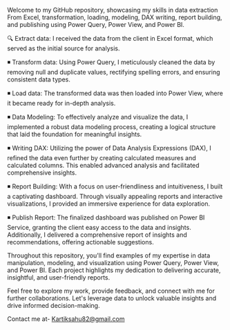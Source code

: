 Welcome to my GitHub repository, showcasing my skills in data extraction From Excel, transformation, loading, modeling, DAX writing, report building, and publishing using Power Query, Power View, and Power BI.

🔍 Extract data: I received the data from the client in Excel format, which served as the initial source for analysis.

◾ Transform data: Using Power Query, I meticulously cleaned the data by removing null and duplicate values, rectifying spelling errors, and ensuring consistent data types.

◾ Load data: The transformed data was then loaded into Power View, where it became ready for in-depth analysis.

◾ Data Modeling: To effectively analyze and visualize the data, I implemented a robust data modeling process, creating a logical structure that laid the foundation for meaningful insights.

◾ Writing DAX: Utilizing the power of Data Analysis Expressions (DAX), I refined the data even further by creating calculated measures and calculated columns. This enabled advanced analysis and facilitated comprehensive insights.

◾ Report Building: With a focus on user-friendliness and intuitiveness, I built a captivating dashboard. Through visually appealing reports and interactive visualizations, I provided an immersive experience for data exploration.

◾ Publish Report: The finalized dashboard was published on Power BI Service, granting the client easy access to the data and insights. Additionally, I delivered a comprehensive report of insights and recommendations, offering actionable suggestions.

Throughout this repository, you'll find examples of my expertise in data manipulation, modeling, and visualization using Power Query, Power View, and Power BI. Each project highlights my dedication to delivering accurate, insightful, and user-friendly reports.

Feel free to explore my work, provide feedback, and connect with me for further collaborations. Let's leverage data to unlock valuable insights and drive informed decision-making.

Contact me at- Kartiksahu82@gmail.com

